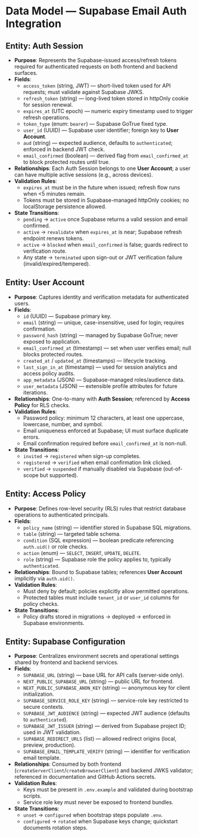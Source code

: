 # Data Model — Supabase Email Auth Integration

## Entity: Auth Session
- **Purpose**: Represents the Supabase-issued access/refresh tokens required for authenticated requests on both frontend and backend surfaces.
- **Fields**:
  - `access_token` (string, JWT) — short-lived token used for API requests; must validate against Supabase JWKS.
  - `refresh_token` (string) — long-lived token stored in httpOnly cookie for session renewal.
  - `expires_at` (UTC epoch) — numeric expiry timestamp used to trigger refresh operations.
  - `token_type` (enum: `bearer`) — Supabase GoTrue fixed type.
  - `user_id` (UUID) — Supabase user identifier; foreign key to **User Account**.
  - `aud` (string) — expected audience, defaults to `authenticated`; enforced in backend JWT check.
  - `email_confirmed` (boolean) — derived flag from `email_confirmed_at` to block protected routes until true.
- **Relationships**: Each Auth Session belongs to one **User Account**; a user can have multiple active sessions (e.g., across devices).
- **Validation Rules**:
  - `expires_at` must be in the future when issued; refresh flow runs when <5 minutes remain.
  - Tokens must be stored in Supabase-managed httpOnly cookies; no localStorage persistence allowed.
- **State Transitions**:
  - `pending` → `active` once Supabase returns a valid session and email confirmed.
  - `active` → `revalidate` when `expires_at` is near; Supabase refresh endpoint renews tokens.
  - `active` → `blocked` when `email_confirmed` is false; guards redirect to verification route.
  - Any state → `terminated` upon sign-out or JWT verification failure (invalid/expired/tempered).

## Entity: User Account
- **Purpose**: Captures identity and verification metadata for authenticated users.
- **Fields**:
  - `id` (UUID) — Supabase primary key.
  - `email` (string) — unique, case-insensitive, used for login; requires confirmation.
  - `password_hash` (string) — managed by Supabase GoTrue; never exposed to application.
  - `email_confirmed_at` (timestamp) — set when user verifies email; null blocks protected routes.
  - `created_at` / `updated_at` (timestamps) — lifecycle tracking.
  - `last_sign_in_at` (timestamp) — used for session analytics and access policy audits.
  - `app_metadata` (JSON) — Supabase-managed roles/audience data.
  - `user_metadata` (JSON) — extensible profile attributes for future iterations.
- **Relationships**: One-to-many with **Auth Session**; referenced by **Access Policy** for RLS checks.
- **Validation Rules**:
  - Password policy: minimum 12 characters, at least one uppercase, lowercase, number, and symbol.
  - Email uniqueness enforced at Supabase; UI must surface duplicate errors.
  - Email confirmation required before `email_confirmed_at` is non-null.
- **State Transitions**:
  - `invited` → `registered` when sign-up completes.
  - `registered` → `verified` when email confirmation link clicked.
  - `verified` → `suspended` if manually disabled via Supabase (out-of-scope but supported).

## Entity: Access Policy
- **Purpose**: Defines row-level security (RLS) rules that restrict database operations to authenticated principals.
- **Fields**:
  - `policy_name` (string) — identifier stored in Supabase SQL migrations.
  - `table` (string) — targeted table schema.
  - `condition` (SQL expression) — boolean predicate referencing `auth.uid()` or role checks.
  - `action` (enum) — `SELECT`, `INSERT`, `UPDATE`, `DELETE`.
  - `role` (string) — Supabase role the policy applies to, typically `authenticated`.
- **Relationships**: Bound to Supabase tables; references **User Account** implicitly via `auth.uid()`.
- **Validation Rules**:
  - Must deny by default; policies explicitly allow permitted operations.
  - Protected tables must include `tenant_id` or `user_id` columns for policy checks.
- **State Transitions**:
  - Policy drafts stored in migrations → deployed → enforced in Supabase environments.

## Entity: Supabase Configuration
- **Purpose**: Centralizes environment secrets and operational settings shared by frontend and backend services.
- **Fields**:
  - `SUPABASE_URL` (string) — base URL for API calls (server-side only).
  - `NEXT_PUBLIC_SUPABASE_URL` (string) — public URL for frontend.
  - `NEXT_PUBLIC_SUPABASE_ANON_KEY` (string) — anonymous key for client initialization.
  - `SUPABASE_SERVICE_ROLE_KEY` (string) — service-role key restricted to secure contexts.
  - `SUPABASE_JWT_AUDIENCE` (string) — expected JWT audience (defaults to `authenticated`).
  - `SUPABASE_JWT_ISSUER` (string) — derived from Supabase project ID; used in JWT validation.
  - `SUPABASE_REDIRECT_URLS` (list) — allowed redirect origins (local, preview, production).
  - `SUPABASE_EMAIL_TEMPLATE_VERIFY` (string) — identifier for verification email template.
- **Relationships**: Consumed by both frontend (`createServerClient`/`createBrowserClient`) and backend JWKS validator; referenced in documentation and GitHub Actions secrets.
- **Validation Rules**:
  - Keys must be present in `.env.example` and validated during bootstrap scripts.
  - Service role key must never be exposed to frontend bundles.
- **State Transitions**:
  - `unset` → `configured` when bootstrap steps populate `.env`.
  - `configured` → `rotated` when Supabase keys change; quickstart documents rotation steps.
